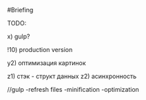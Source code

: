 #Briefing


TODO:



x) gulp?

!10) production version

y2) оптимизация картинок


z1) стэк - структ данных
z2) асинхронность

//gulp	-refresh files
		-minification
		-optimization
